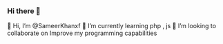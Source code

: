 ### Hi there 👋
👋 Hi, I’m @SameerKhanxf
🌱 I’m currently learning php , js
💞️ I’m looking to collaborate on Improve my programming capabilities



<!--
**SameerKhanxf/sameerkhanxf** is a ✨ _special_ ✨ repository because its `README.md` (this file) appears on your GitHub profile.

Here are some ideas to get you started:

- 🔭 I’m currently working on ...
- 🌱 I’m currently learning ...
- 👯 I’m looking to collaborate on ...
- 🤔 I’m looking for help with ...
- 💬 Ask me about ...
- 📫 How to reach me: ...
- 😄 Pronouns: ...
- ⚡ Fun fact: ...
-->
